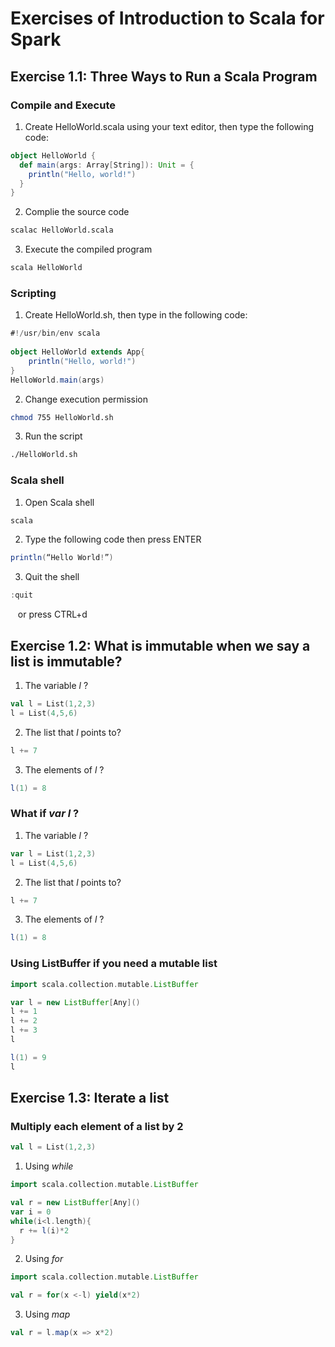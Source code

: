 # Exercises of Introduction to Scala for Spark

## Exercise 1.1: Three Ways to Run a Scala Program

### Compile and Execute
1. Create HelloWorld.scala using your text editor, then type the following code:

```scala
object HelloWorld {
  def main(args: Array[String]): Unit = {
    println("Hello, world!")
  }
}
```
2. Complie the source code
```bash
scalac HelloWorld.scala
```

3. Execute the compiled program
```bash
scala HelloWorld
```

### Scripting

1. Create HelloWorld.sh, then type in the following code:

```scala
#!/usr/bin/env scala
 
object HelloWorld extends App{
    println("Hello, world!")
}
HelloWorld.main(args)
```

2. Change execution permission
```bash
chmod 755 HelloWorld.sh
```

3. Run the script
```bash
./HelloWorld.sh
```

### Scala shell

1. Open Scala shell
```bash
scala
```

2. Type the following code then press ENTER
```scala
println(“Hello World!”)
```

3. Quit the shell
```scala
:quit
```
&nbsp;&nbsp;&nbsp;or press CTRL+d

## Exercise 1.2: What is immutable when we say a list is immutable?
1. The variable *l* ?

```scala
val l = List(1,2,3)
l = List(4,5,6)
```

2. The list that *l* points to?

```scala
l += 7
```

3. The elements of *l* ?

```scala
l(1) = 8
```

### What if *var l* ?
1. The variable *l* ?

```scala
var l = List(1,2,3)
l = List(4,5,6)
```

2. The list that *l* points to?

```scala
l += 7
```

3. The elements of *l* ?

```scala
l(1) = 8
```

### Using ListBuffer if you need a mutable list

```scala
import scala.collection.mutable.ListBuffer

var l = new ListBuffer[Any]()
l += 1
l += 2
l += 3
l

l(1) = 9
l
```

## Exercise 1.3: Iterate a list
### Multiply each element of a list by 2
```scala
val l = List(1,2,3)
```

1. Using *while* 
```scala
import scala.collection.mutable.ListBuffer

val r = new ListBuffer[Any]()
var i = 0
while(i<l.length){
  r += l(i)*2
}
```

2. Using *for*
```scala
import scala.collection.mutable.ListBuffer

val r = for(x <-l) yield(x*2)
```

3. Using *map*
```scala
val r = l.map(x => x*2)
```
